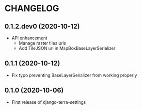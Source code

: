CHANGELOG
=========

0.1.2.dev0     (2020-10-12)
---------------------------

* API enhancement
  * Manage raster tiles urls
  * Add TileJSON url in MapBoxBaseLayerSerializer


0.1.1          (2020-10-12)
---------------------------

* Fix typo preventing BaseLayerSerializer from working properly


0.1.0          (2020-10-06)
---------------------------

* First release of django-terra-settings
